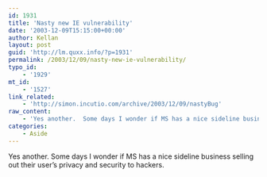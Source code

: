 ```yaml
---
id: 1931
title: 'Nasty new IE vulnerability'
date: '2003-12-09T15:15:00+00:00'
author: Kellan
layout: post
guid: 'http://lm.quxx.info/?p=1931'
permalink: /2003/12/09/nasty-new-ie-vulnerability/
typo_id:
    - '1929'
mt_id:
    - '1527'
link_related:
    - 'http://simon.incutio.com/archive/2003/12/09/nastyBug'
raw_content:
    - 'Yes another.  Some days I wonder if MS has a nice sideline business selling out their user\''s privacy and security to hackers.'
categories:
    - Aside
---
```


Yes another. Some days I wonder if MS has a nice sideline business selling out their user’s privacy and security to hackers.